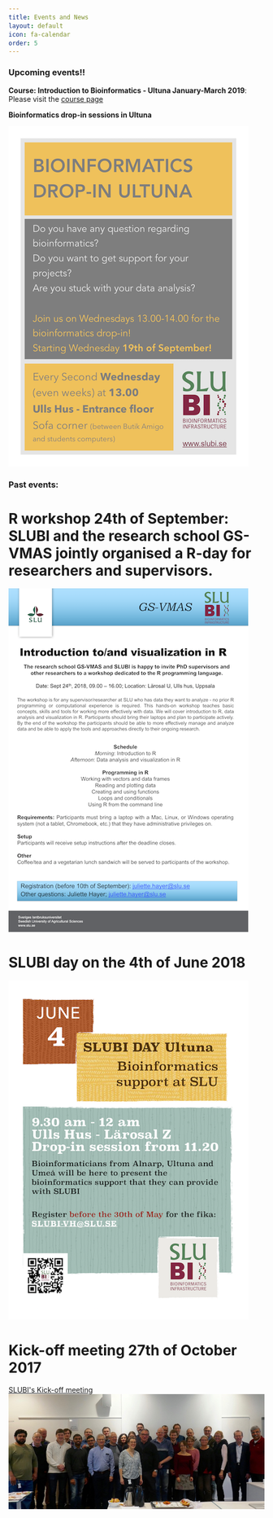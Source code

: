```yaml
---
title: Events and News
layout: default
icon: fa-calendar
order: 5
---
```


### Upcoming events!!

**Course: Introduction to Bioinformatics - Ultuna January-March 2019**:
Please visit the [course page](https://personalkurser.slu.se/kurser/kurs.cfm?KursID=PVS0141&oid=10)

**Bioinformatics drop-in sessions in Ultuna**

![Dropin_flyer](assets/images/news/dropin-ultuna.png)


### Past events:

# R workshop 24th of September: SLUBI and the research school GS-VMAS jointly organised a R-day for researchers and supervisors.

![GS-VMAS_poster](assets/images/news/workshop_R_2018_sept.png)

# SLUBI day on the 4th of June 2018

![SLUBIday_June2018](assets/images/news/20180604_SLUBI_day_flyer_1A4.png)

# Kick-off meeting 27th of October 2017

[SLUBI's Kick-off meeting](https://internt.slu.se/nyheter-originalen/2017/12/slubi-kick-off-meeting/)
![group_pic](assets/images/group_pic.jpeg)
